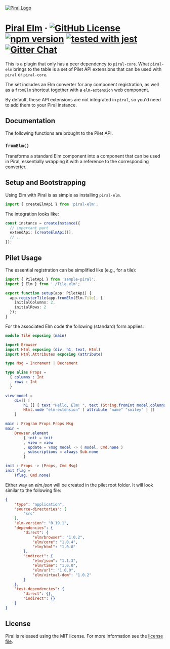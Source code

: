[![Piral Logo](https://github.com/smapiot/piral/raw/master/docs/assets/logo.png)](https://piral.io)

# [Piral Elm](https://piral.io) &middot; [![GitHub License](https://img.shields.io/badge/license-MIT-blue.svg)](https://github.com/smapiot/piral/blob/master/LICENSE) [![npm version](https://img.shields.io/npm/v/piral-elm.svg?style=flat)](https://www.npmjs.com/package/piral-elm) [![tested with jest](https://img.shields.io/badge/tested_with-jest-99424f.svg)](https://jestjs.io) [![Gitter Chat](https://badges.gitter.im/gitterHQ/gitter.png)](https://gitter.im/piral-io/community)

This is a plugin that only has a peer dependency to `piral-core`. What `piral-elm` brings to the table is a set of Pilet API extensions that can be used with `piral` or `piral-core`.

The set includes an Elm converter for any component registration, as well as a `fromElm` shortcut together with a `elm-extension` web component.

By default, these API extensions are not integrated in `piral`, so you'd need to add them to your Piral instance.

## Documentation

The following functions are brought to the Pilet API.

### `fromElm()`

Transforms a standard Elm component into a component that can be used in Piral, essentially wrapping it with a reference to the corresponding converter.

## Setup and Bootstrapping

Using Elm with Piral is as simple as installing `piral-elm`.

```ts
import { createElmApi } from 'piral-elm';
```

The integration looks like:

```ts
const instance = createInstance({
  // important part
  extendApi: [createElmApi()],
  // ...
});
```

## Pilet Usage

The essential registration can be simplified like (e.g., for a tile):

```ts
import { PiletApi } from 'sample-piral';
import { Elm } from './Tile.elm';

export function setup(app: PiletApi) {
  app.registerTile(app.fromElm(Elm.Tile), {
    initialColumns: 2,
    initialRows: 2
  });
}
```

For the associated Elm code the following (standard) form applies:

```elm
module Tile exposing (main)

import Browser
import Html exposing (div, h1, text, Html)
import Html.Attributes exposing (attribute)

type Msg = Increment | Decrement

type alias Props =
  { columns : Int
  , rows : Int
  }

view model =
    div[] [
        h1 [] [ text "Hello, Elm! ", text (String.fromInt model.columns), text " x ", text (String.fromInt model.rows) ],
        Html.node "elm-extension" [ attribute "name" "smiley" ] []
    ]

main : Program Props Props Msg
main =
    Browser.element
        { init = init
        , view = view
        , update = \msg model -> ( model, Cmd.none )
        , subscriptions = always Sub.none
        }

init : Props -> (Props, Cmd Msg)
init flag =
    (flag, Cmd.none)
```

Either way an *elm.json* will be created in the pilet root folder. It will look similar to the following file:

```json
{
    "type": "application",
    "source-directories": [
        "src"
    ],
    "elm-version": "0.19.1",
    "dependencies": {
        "direct": {
            "elm/browser": "1.0.2",
            "elm/core": "1.0.4",
            "elm/html": "1.0.0"
        },
        "indirect": {
            "elm/json": "1.1.3",
            "elm/time": "1.0.0",
            "elm/url": "1.0.0",
            "elm/virtual-dom": "1.0.2"
        }
    },
    "test-dependencies": {
        "direct": {},
        "indirect": {}
    }
}
```

## License

Piral is released using the MIT license. For more information see the [license file](./LICENSE).
